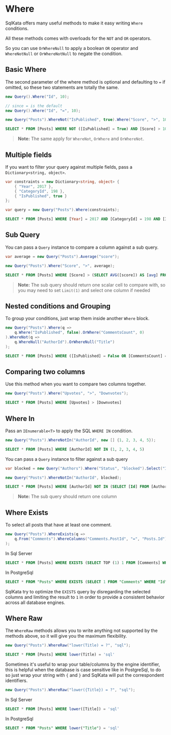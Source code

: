 # Where
SqlKata offers many useful methods to make it easy writing `Where` conditions.

All these methods comes with overloads for the `NOT` and `OR` operators.

So you can use `OrWhereNull` to apply a boolean `OR` operator and `WhereNotNull` or `OrWhereNotNull` to negate the condition.

## Basic Where

The second parameter of the where method is optional and defaulting to `=` if omitted, so these two statements are totally the same.

```cs
new Query().Where("Id", 10);

// since = is the default
new Query().Where("Id", "=", 10);
``` 

```cs
new Query("Posts").WhereNot("IsPublished", true).Where("Score", ">", 10);
```

```sql
SELECT * FROM [Posts] WHERE NOT ([IsPublished] = True) AND [Score] > 10
```

> **Note:** The same apply for `WhereNot`, `OrWhere` and `OrWhereNot`.


## Multiple fields
If you want to filter your query against multiple fields, pass a `Dictionary<string, object>`.

```cs
var constraints = new Dictionary<string, object> {
    { "Year", 2017 },
    { "CategoryId", 198 },
    { "IsPublished", true }
};

var query = new Query("Posts").Where(constraints);
```

```sql
SELECT * FROM [Posts] WHERE [Year] = 2017 AND [CategoryId] = 198 AND [IsPublished] = True
```

## Sub Query

You can pass a `Query` instance to compare a column against a sub query.

```cs
var average = new Query("Posts").Average("score");

new Query("Posts").Where("Score", ">", average);
```

```sql
SELECT * FROM [Posts] WHERE [Score] > (SELECT AVG([score]) AS [avg] FROM [Posts])
```

> **Note:** The sub query should return one scalar cell to compare with, so you may need to set `Limit(1)` and select one column if needed


## Nested conditions and Grouping
To group your conditions, just wrap them inside another `Where` block.

```cs
new Query("Posts").Where(q => 
    q.Where("IsPublished", false).OrWhere("CommentsCount", 0)
).WhereNot(q => 
    q.WhereNull("AuthorId").OrWhereNull("Title") 
);
```

```sql
SELECT * FROM [Posts] WHERE ([IsPublished] = False OR [CommentsCount] = 0) AND NOT ([AuthorId] IS NULL OR [Title] IS NULL)
```

## Comparing two columns
Use this method when you want to compare two columns together.

```cs
new Query("Posts").Where("Upvotes", ">", "Downvotes");
```

```sql
SELECT * FROM [Posts] WHERE [Upvotes] > [Downvotes]
```

## Where In
Pass an `IEnumerable<T>` to apply the SQL `WHERE IN` condition.
```cs
new Query("Posts").WhereNotIn("AuthorId", new [] {1, 2, 3, 4, 5});
```

```sql
SELECT * FROM [Posts] WHERE [AuthorId] NOT IN (1, 2, 3, 4, 5)
```

You can pass a `Query` instance to filter against a sub query

```cs
var blocked = new Query("Authors").Where("Status", "blocked").Select("Id");

new Query("Posts").WhereNotIn("AuthorId", blocked);
```

```sql
SELECT * FROM [Posts] WHERE [AuthorId] NOT IN (SELECT [Id] FROM [Authors] WHERE [Status] = 'blocked')
```

> **Note:** The sub query should return one column

## Where Exists

To select all posts that have at least one comment.

```cs
new Query("Posts").WhereExists(q => 
    q.From("Comments").WhereColumns("Comments.PostId", "=", "Posts.Id")
);
```

In Sql Server
```sql
SELECT * FROM [Posts] WHERE EXISTS (SELECT TOP (1) 1 FROM [Comments] WHERE [Id] = [Posts].[Id])
```

In PostgreSql

```sql
SELECT * FROM "Posts" WHERE EXISTS (SELECT 1 FROM "Comments" WHERE "Id" = "Posts"."Id" LIMIT 1)
```

SqlKata try to optimize the `EXISTS` query by disregarding the selected columns and limiting the result to `1` in order to provide a consistent behavior across all database engines.


## Where Raw
The `WhereRaw` methods allows you to write anything not supported by the methods above, so it will give you the maximum flexibility.


```cs
new Query("Posts").WhereRaw("lower(Title) = ?", "sql");
```

```sql
SELECT * FROM [Posts] WHERE lower(Title) = 'sql'
```

Sometimes it's useful to wrap your table/columns by the engine identifier, this is helpful when the database is case sensitive like in PostgreSql, to do so just wrap your string with `{` and `}` and SqlKata will put the correspondent identifiers.

```cs
new Query("Posts").WhereRaw("lower({Title}) = ?", "sql");
```

In Sql Server
```sql
SELECT * FROM [Posts] WHERE lower([Title]) = 'sql'
```

In PostgreSql
```sql
SELECT * FROM "Posts" WHERE lower("Title") = 'sql'
```

